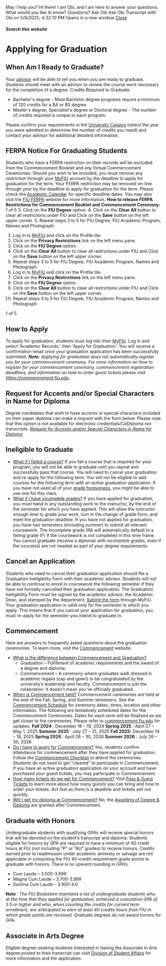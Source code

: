 May I help you?
Hi there! I am Obi, and I am here to answer your questions. What would you like to know?
Questions? Ask Obi
Ask Obi
Transcript with Obi on 5/8/2025, 4:32:10 PM
Opens in a new window
[ Close ](https://onestop.fiu.edu/registration/graduation/applying-for-graduation/index.html)
##### Search this website
# Applying for Graduation
## When Am I Ready to Graduate?
Your [advisor](https://onestop.fiu.edu/contact/index.html#advisor) will be able to tell you when you are ready to graduate. Students should meet with an advisor to review the course work necessary for the completion of a degree.
Credits Required to Graduate:
  * Bachelor's degree - Most Bachelor degree programs require a minimum of 120 credits for a BA or BS degree.
  * Master's degree, Specialist's degree or Doctoral degree - The number of credits required is unique to each program.


Please confirm your requirements in the [University Catalog](https://catalog.fiu.edu/) (select the year you were admitted to determine the number of credits you need) and contact your advisor for additional detailed information.
## FERPA Notice For Graduating Students
Students who have a FERPA restriction on their records will be excluded from the Commencement Booklet and any Virtual Commencement Ceremonies. Should you wish to be included, you must remove any restriction through your [MyFIU](https://my.fiu.edu/) account by the deadline to apply for graduation for the term. Your FERPA restriction may be removed on-line through your  by the deadline to apply for graduation for the term. Please check the [Academic Calendar](https://onestop.fiu.edu/academic-calendar/index.html) for specific deadline dates.
You may also visit the [FIU FERPA](https://onestop.fiu.edu/registration/personal-records/student-privacy-ferpa/index.html) website for more information.
**How to release FERPA Restrictions for Commencement Booklet and Commencement Ceremony:**
1 of 5
3. Click on the **FIU Degree** option.
4. Click on the **Clear All** button to clear all restrictions under FIU and Click on the **Save** button on the left upper corner.
5. Repeat steps 3 to 5 for FIU Degree, FIU Academic Program, Names and Photograph.
1. Log in to [MyFIU](https://my.fiu.edu/) and click on the Profile tile.
2. Click on the **Privacy Restrictions** link on the left menu pane.
3. Click on the **FIU Degree** option.
4. Click on the **Clear All** button to clear all restrictions under FIU and Click on the **Save** button on the left upper corner.
5. Repeat steps 3 to 5 for FIU Degree, FIU Academic Program, Names and Photograph.
1. Log in to [MyFIU](https://my.fiu.edu/) and click on the Profile tile.
2. Click on the **Privacy Restrictions** link on the left menu pane.
3. Click on the **FIU Degree** option.
4. Click on the **Clear All** button to clear all restrictions under FIU and Click on the **Save** button on the left upper corner.
5. Repeat steps 3 to 5 for FIU Degree, FIU Academic Program, Names and Photograph.


1 of 5
## How to Apply
To apply for graduation, students must log into their [MyFIU](https://my.fiu.edu/). Log in and select 'Academic Records,' then 'Apply for Graduation.'
You will receive a confirmation email once your graduation application has been successfully submitted.
_**Note:** Applying for graduation does not automatically register you for your commencement ceremony. For more information on how to register for your commencement ceremony, commencement registration deadlines, and information on how to order guest tickets please visit_ _<https://commencement.fiu.edu>._
## Request for Accents and/or Special Characters in Name for Diploma
Degree candidates that wish to have accents or special characters included on their paper diploma can make a request with the form below. Please note that this option is not available for electronic credentials/CeDiploma nor transcripts. 
 _[Request for Accents and/or Special Characters in Name for Diploma](https://us.flow-prod.boomi.com/30364e55-38b1-48c8-b2c4-e1616dc3f392/play/SAML-Auth-DocuSign?&process-id=EMS_DIPLOREQ&flow-id=10fd957d-d464-4e93-87fb-1851df638db1&redirect-DocuSignURL=)_
## Ineligible to Graduate
  * [What if I failed a course?](https://onestop.fiu.edu/registration/graduation/applying-for-graduation/index.html#panel-N108FC-1)
If you fail a course that is required for your program, you will not be able to graduate until you repeat and successfully pass that course.
You will need to cancel your graduation and re-apply for the following term. You will not be eligible to add courses for the following term with an active graduation application. If you have not used all of your [grade forgiveness](https://onestop.fiu.edu/classes/grade-forgiveness/), you might be able to use one for this class.
  * [What if I have incomplete grades?](https://onestop.fiu.edu/registration/graduation/applying-for-graduation/index.html#panel-N108FC-2)
If you have applied for graduation, you must hand in any outstanding work to the instructor, by the end of the semester for which you have applied. This will allow the instructor enough time to grade your work, turn in the change of grade form, and meet the graduation deadline. If you have not applied for graduation, you have two semesters (including summer) to submit all relevant coursework. The incomplete grade (IN) will automatically default to a failing grade (F) if the coursework is not completed in this time frame.
You cannot graduate (receive a diploma) with incomplete grades, even if the course(s) are not needed as part of your degree requirements.


## Cancel an Application
Students who need to cancel their graduation application should file a Graduation Ineligibility Form with their academic advisor. Students will not be able to continue to enroll in coursework the following semester if they have not formally cancelled their graduation application.
The Graduation Ineligibility Form must be signed by the academic advisor, the Academic Dean, and stamped by the department. [Submit the form](https://onestop.fiu.edu/forms-and-resources/index.html) through MyFIU. Your graduation application is valid only for the semester in which you apply. This means that if you cancel your application for graduation, you must re-apply for the semester you intend to graduate in.
## Commencement
Here are answers to frequently asked questions about the graduation ceremonies. To learn more, visit the [Commencement](https://commencement.fiu.edu/) website.
  * [What is the difference between Commencement and Graduation?](https://onestop.fiu.edu/registration/graduation/applying-for-graduation/index.html#panel-N10C83-1)
    * Graduation – Fulfillment of academic requirements and the award of a degree and diploma.
    * Commencement – A ceremony where graduates walk dressed in academic regalia (cap and gown) to be congratulated by the university’s leadership and faculty.
Commencement is just the celebration. It doesn't mean you've officially graduated.
  * [When is Commencement held?](https://onestop.fiu.edu/registration/graduation/applying-for-graduation/index.html#panel-N10C83-2)
Commencement ceremonies are held at the end of the Fall, Spring, and Summer semesters. See the [Commencement Schedule](https://commencement.fiu.edu/day-of-ceremony/schedule/index.html) for ceremony dates, times, location and other information.
The following are tentatively scheduled dates for the Commencement Ceremonies. Dates for each term will be finalized as we get closer to the ceremonies. Please refer to [commencement.fiu.edu](https://commencement.fiu.edu/) for updates.
**Fall 2024** : December 16 – 19, 2024
**Spring 2025** : April 27 – May 1, 2025
**Summer 2025** : July 27 – 31, 2025
**Fall 2025:** December 14 – 18, 2025
**Spring 2026** : April 26 – 30, 2026
**Summer 2026** : July 26 – 30, 2026
  * [Do I have to apply for Commencement?](https://onestop.fiu.edu/registration/graduation/applying-for-graduation/index.html#panel-N10C83-3)
Yes, students confirm attendance for commencement after they have applied for graduation. Follow the [Commencement Checklist](https://commencement.fiu.edu/getting-ready/index.html) to attend the ceremonies.
Students do not need to get "cleared" to participate in Commencement. If you have an active graduation application on your account and have purchased your guest tickets, you may participate in Commencement.
  * [How many tickets do we get for Commencement?](https://onestop.fiu.edu/registration/graduation/applying-for-graduation/index.html#panel-N10C83-4)
Visit [Pass & Guest Tickets](https://commencement.fiu.edu/getting-ready/pass-and-tickets/index.html) to learn more about how many guests you can bring and how to order your tickets. Act fast as there is a deadline and tickets sell out quickly.
  * [Will I get my diploma at Commencement?](https://onestop.fiu.edu/registration/graduation/applying-for-graduation/index.html#panel-N10C83-5)
No, the [Awarding of Degree & Diploma](https://onestop.fiu.edu/student-records-myfiu/graduation-diplomas/diploma-award-of-degree/) are granted after Commencement.


## Graduate with Honors
Undergraduate students with qualifying GPAs will receive special honors that will be denoted on the student’s transcript and diploma. Students eligible for honors by GPA are required to have a minimum of 40 credit hours at FIU (not including “P” or “AU” grades) to receive honors. Credits earned prior to readmission under academic amnesty or salvage are not applicable in computing the FIU 40-credit-requirement grade points to graduate with honors. There is no upward rounding in GPA’s.
  * Cum Laude – 3.500-3.699
  * Magna Cum Laude – 3.700-3.899
  * Summa Cum Laude – 3.900-4.0


**Note** : _The FIU Bookstore maintains a list of undergraduate students who, at the time that they applied for graduation, achieved a cumulative GPA of 3.5 or higher and who, when counting the credits for current term enrollment, are anticipated to earn at least 40 credits hours from FIU in which grade points are received._
Graduate degrees do not award honors for GPA.
## Associate in Arts Degree
Eligible degree-seeking students interested in having the Associate in Arts degree posted to their transcript can visit [Division of Student Affairs](https://dasa.fiu.edu/all-departments/advising/) for more information and the application.
